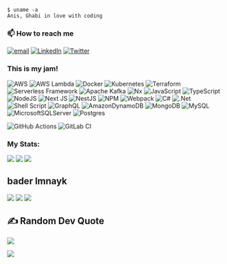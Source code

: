 ```shell
$ uname -a
Anis, Ghabi in love with coding
```

### 📫 How to reach me
 [![email](https://img.shields.io/badge/@ghabianis-lightgrey?style=for-the-badge)](mailto:2861984+anisghabi8@gmail.com)
 [![LinkedIn](https://img.shields.io/badge/LinkedIn-%230077B5.svg?style=for-the-badge&logo=linkedin&logoColor=white)](https://linkedin.com/in/ghabi-anis) 
 [![Twitter](https://img.shields.io/badge/Twitter-%231DA1F2.svg?style=for-the-badge&logo=Twitter&logoColor=white)](https://twitter.com/anisghabi) 

### This is my jam!
![AWS](https://img.shields.io/badge/Amazon%20AWS-232F3E.svg?style=for-the-badge&logo=Amazon-AWS&logoColor=orange) 
![AWS Lambda](https://img.shields.io/badge/AWS%20Lambda-FF9900.svg?style=for-the-badge&logo=AWS-Lambda&logoColor=white) 
![Docker](https://img.shields.io/badge/docker-%230db7ed.svg?style=for-the-badge&logo=docker&logoColor=white) 
![Kubernetes](https://img.shields.io/badge/kubernetes-%23326ce5.svg?style=for-the-badge&logo=kubernetes&logoColor=white) 
![Terraform](https://img.shields.io/badge/terraform-%235835CC.svg?style=for-the-badge&logo=terraform&logoColor=white) 
![Serverless Framework](https://img.shields.io/badge/Serverless-FD5750.svg?style=for-the-badge&logo=Serverless&logoColor=white) 
![Apache Kafka](https://img.shields.io/badge/Apache%20Kafka-231F20.svg?style=for-the-badge&logo=Apache-Kafka&logoColor=cyan) 
![Nx](https://img.shields.io/badge/nx-143055?style=for-the-badge&logo=nx&logoColor=white) 
![JavaScript](https://img.shields.io/badge/javascript-%23323330.svg?style=for-the-badge&logo=javascript&logoColor=%23F7DF1E) 
![TypeScript](https://img.shields.io/badge/typescript-%23007ACC.svg?style=for-the-badge&logo=typescript&logoColor=white) 
![NodeJS](https://img.shields.io/badge/node.js-6DA55F?style=for-the-badge&logo=node.js&logoColor=white) 
![Next JS](https://img.shields.io/badge/Next-black?style=for-the-badge&logo=next.js&logoColor=white) 
![NestJS](https://img.shields.io/badge/nestjs-%23E0234E.svg?style=for-the-badge&logo=nestjs&logoColor=white) 
![NPM](https://img.shields.io/badge/NPM-%23CB3837.svg?style=for-the-badge&logo=npm&logoColor=white) 
![Webpack](https://img.shields.io/badge/webpack-%238DD6F9.svg?style=for-the-badge&logo=webpack&logoColor=black) 
![C#](https://img.shields.io/badge/c%23-%23239120.svg?style=for-the-badge&logo=c-sharp&logoColor=white) 
![.Net](https://img.shields.io/badge/.NET-5C2D91?style=for-the-badge&logo=.net&logoColor=white) 
![Shell Script](https://img.shields.io/badge/shell_script-%23121011.svg?style=for-the-badge&logo=gnu-bash&logoColor=green) 
![GraphQL](https://img.shields.io/badge/-GraphQL-E10098?style=for-the-badge&logo=graphql&logoColor=white) 
![AmazonDynamoDB](https://img.shields.io/badge/Amazon%20DynamoDB-4053D6?style=for-the-badge&logo=Amazon%20DynamoDB&logoColor=white) 
![MongoDB](https://img.shields.io/badge/MongoDB-%234ea94b.svg?style=for-the-badge&logo=mongodb&logoColor=white) 
![MySQL](https://img.shields.io/badge/mysql-%2300f.svg?style=for-the-badge&logo=mysql&logoColor=white) 
![MicrosoftSQLServer](https://img.shields.io/badge/Microsoft%20SQL%20Sever-CC2927?style=for-the-badge&logo=microsoft%20sql%20server&logoColor=white) 
![Postgres](https://img.shields.io/badge/postgres-%23316192.svg?style=for-the-badge&logo=postgresql&logoColor=white) 

![GitHub Actions](https://img.shields.io/badge/github%20actions-%232671E5.svg?style=for-the-badge&logo=githubactions&logoColor=white) 
![GitLab CI](https://img.shields.io/badge/gitlab%20ci-%23181717.svg?style=for-the-badge&logo=gitlab&logoColor=orange) 

### My Stats:
![](https://github-readme-stats.vercel.app/api?username=ghabianis&theme=gotham&hide_border=false&include_all_commits=true&count_private=true)
![](https://github-readme-streak-stats.herokuapp.com/?user=ghabianis&theme=gotham&hide_border=false)
![](https://github-readme-stats.vercel.app/api/top-langs/?username=ghabianis&theme=gotham&hide_border=false&include_all_commits=true&count_private=true&layout=compact)
## bader lmnayk
![](https://github-readme-stats.vercel.app/api?username=bunshee&theme=gotham&hide_border=false&include_all_commits=true&count_private=true)
![](https://github-readme-streak-stats.herokuapp.com/?user=bunshee&theme=gotham&hide_border=false)
![](https://github-readme-stats.vercel.app/api/top-langs/?username=bunshee&theme=gotham&hide_border=false&include_all_commits=true&count_private=true&layout=compact)

<!--
## 🏆 GitHub Trophies
![](https://github-profile-trophy.vercel.app/?username=ghabianis&theme=darkhub&no-frame=false&no-bg=false&margin-w=4)
--> 
## ✍️ Random Dev Quote
![](https://quotes-github-readme.vercel.app/api?type=horizontal&theme=radical)

<!-- Proudly created with GPRM ( https://gprm.itsvg.in ) -->
[![](https://visitcount.itsvg.in/api?id=ghabianis&icon=0&color=3)](https://visitcount.itsvg.in)

